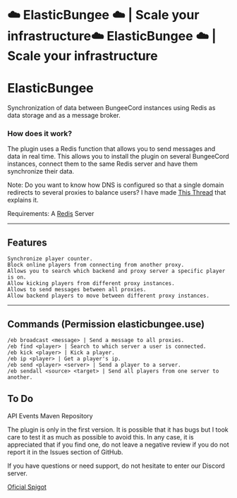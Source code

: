 # ☁️ ElasticBungee ☁️ | Scale your infrastructure☁️ ElasticBungee ☁️ | Scale your infrastructure

# ElasticBungee
Synchronization of data between BungeeCord instances using Redis as data storage and as a message broker.

### How does it work?
The plugin uses a Redis function that allows you to send messages and data in real time. This allows you to install the plugin on several BungeeCord instances, connect them to the same Redis server and have them synchronize their data.

Note: Do you want to know how DNS is configured so that a single domain redirects to several proxies to balance users? I have made [This Thread](https://www.spigotmc.org/threads/tutorial-how-to-have-multiple-bungeecord-instances-and-sync-them.530891/) that explains it.

Requirements:
A [Redis](https://redis.io/) Server

---

## Features

```
Synchronize player counter.
Block online players from connecting from another proxy.
Allows you to search which backend and proxy server a specific player is on.
Allow kicking players from different proxy instances.
Allows to send messages between all proxies.
Allow backend players to move between different proxy instances.
```

---

## Commands (Permission elasticbungee.use)

```
/eb broadcast <message> | Send a message to all proxies.
/eb find <player> | Search to which server a user is connected.
/eb kick <player> | Kick a player.
/eb ip <player> | Get a player's ip.
/eb send <player> <server> | Send a player to a server.
/eb sendall <source> <target> | Send all players from one server to another.
```

## To Do

API
Events
Maven Repository


The plugin is only in the first version. It is possible that it has bugs but I took care to test it as much as possible to avoid this. In any case, it is appreciated that if you find one, do not leave a negative review if you do not report it in the Issues section of GitHub.

If you have questions or need support, do not hesitate to enter our Discord server.

[Oficial Spigot](https://www.spigotmc.org/resources/%E2%98%81%EF%B8%8F-elasticbungee-%E2%98%81%EF%B8%8F-scale-your-infrastructure.97034/)
